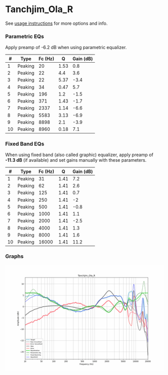 # Tanchjim_Ola_R
See [usage instructions](https://github.com/jaakkopasanen/AutoEq#usage) for more options and info.

### Parametric EQs
Apply preamp of -6.2 dB when using parametric equalizer.

|   # | Type    |   Fc (Hz) |    Q |   Gain (dB) |
|-----|---------|-----------|------|-------------|
|   1 | Peaking |        20 | 1.53 |         0.8 |
|   2 | Peaking |        22 | 4.4  |         3.6 |
|   3 | Peaking |        22 | 5.37 |        -3.4 |
|   4 | Peaking |        34 | 0.47 |         5.7 |
|   5 | Peaking |       196 | 1.2  |        -1.5 |
|   6 | Peaking |       371 | 1.43 |        -1.7 |
|   7 | Peaking |      2337 | 1.14 |        -6.6 |
|   8 | Peaking |      5583 | 3.13 |        -6.9 |
|   9 | Peaking |      8898 | 2.1  |        -3.9 |
|  10 | Peaking |      8960 | 0.18 |         7.1 |

### Fixed Band EQs
When using fixed band (also called graphic) equalizer, apply preamp of **-11.3 dB** (if available) and set gains manually with these parameters.

|   # | Type    |   Fc (Hz) |    Q |   Gain (dB) |
|-----|---------|-----------|------|-------------|
|   1 | Peaking |        31 | 1.41 |         7.2 |
|   2 | Peaking |        62 | 1.41 |         2.6 |
|   3 | Peaking |       125 | 1.41 |         0.7 |
|   4 | Peaking |       250 | 1.41 |        -2   |
|   5 | Peaking |       500 | 1.41 |        -0.8 |
|   6 | Peaking |      1000 | 1.41 |         1.1 |
|   7 | Peaking |      2000 | 1.41 |        -2.5 |
|   8 | Peaking |      4000 | 1.41 |         1.3 |
|   9 | Peaking |      8000 | 1.41 |         1.6 |
|  10 | Peaking |     16000 | 1.41 |        11.2 |

### Graphs
![](./Tanchjim_Ola_R.png)
